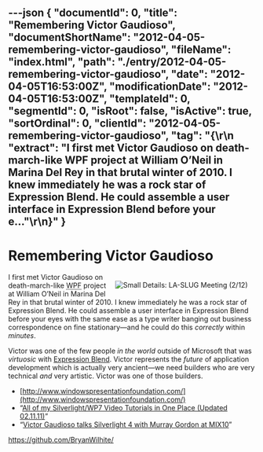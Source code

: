 ---json
{
  "documentId": 0,
  "title": "Remembering Victor Gaudioso",
  "documentShortName": "2012-04-05-remembering-victor-gaudioso",
  "fileName": "index.html",
  "path": "./entry/2012-04-05-remembering-victor-gaudioso",
  "date": "2012-04-05T16:53:00Z",
  "modificationDate": "2012-04-05T16:53:00Z",
  "templateId": 0,
  "segmentId": 0,
  "isRoot": false,
  "isActive": true,
  "sortOrdinal": 0,
  "clientId": "2012-04-05-remembering-victor-gaudioso",
  "tag": "{\r\n  \"extract\": \"I first met Victor Gaudioso on death-march-like WPF project at William O’Neil in Marina Del Rey in that brutal winter of 2010. I knew immediately he was a rock star of Expression Blend. He could assemble a user interface in Expression Blend before your e...\"\r\n}"
}
---

# Remembering Victor Gaudioso

[<img alt="Small Details: LA-SLUG Meeting (2/12)" src="http://farm8.staticflickr.com/7057/6888546495_e6acc6fabe_n.jpg" style="float:right;margin:16px;">](http://wordwalkingstick.com/DayPath/post/2012/02/16/My-first-presentation-on-Silverlight!.rasx "Small Details: LA-SLUG Meeting (2/12)")

I first met Victor Gaudioso on death-march-like <acronym title="Windows Presentation Foundation">WPF</acronym> project at William O’Neil in Marina Del Rey in that brutal winter of 2010. I knew immediately he was a rock star of Expression Blend. He could assemble a user interface in Expression Blend before your eyes with the same ease as a type writer banging out business correspondence on fine stationary—and he could do this *correctly* within *minutes*.

Victor was one of the few people *in the world* outside of Microsoft that was *virtuosic* with [Expression Blend](http://blogs.msdn.com/b/expression/). Victor represents the *future* of application development which is actually very ancient—we need builders who are very technical *and* very artistic. Victor was one of those builders.

* [http://www.windowspresentationfoundation.com/](http://www.windowspresentationfoundation.com/)
* “[All of my Silverlight/WP7 Video Tutorials in One Place (Updated 02.11.11)](http://www.windowspresentationfoundation.com/?p=712)”
* “[Victor Gaudioso talks Silverlight 4 with Murray Gordon at MIX10](http://channel9.msdn.com/Blogs/jodonnell/Victor-Gaudioso-talks-Silverlight-4-with-Murray-Gordon-at-MIX10)”

<https://github.com/BryanWilhite/>
